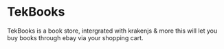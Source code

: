 TekBooks
===========

TekBooks is a book store, intergrated with krakenjs & more
this will let you buy books through ebay via your shopping cart.

